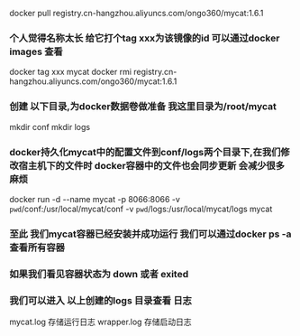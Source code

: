 
docker pull registry.cn-hangzhou.aliyuncs.com/ongo360/mycat:1.6.1
### 个人觉得名称太长   给它打个tag   xxx为该镜像的id 可以通过docker images 查看
docker tag  xxx  mycat
docker rmi registry.cn-hangzhou.aliyuncs.com/ongo360/mycat:1.6.1
### 创建 以下目录,为docker数据卷做准备  我这里目录为/root/mycat
mkdir conf
mkdir logs
### docker持久化mycat中的配置文件到conf/logs两个目录下,在我们修改宿主机下的文件时 docker容器中的文件也会同步更新  会减少很多麻烦
docker run -d --name mycat  -p 8066:8066 -v `pwd`/conf:/usr/local/mycat/conf -v `pwd`/logs:/usr/local/mycat/logs  mycat
### 至此 我们mycat容器已经安装并成功运行 我们可以通过docker ps -a 查看所有容器
### 如果我们看见容器状态为 down 或者 exited 
### 我们可以进入 以上创建的logs 目录查看 日志
mycat.log 存储运行日志
wrapper.log 存储启动日志